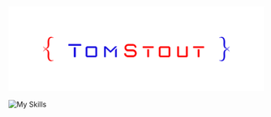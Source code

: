 <img src="/images/tsp logo.png">


![My Skills](https://skillicons.dev/icons?i=sql,django,python,react,docker,postgres,markdown,aws,html,github,css,javascript,nodejs,expressjs,swift,xcode,sql,vscode,photoshop,git,)

